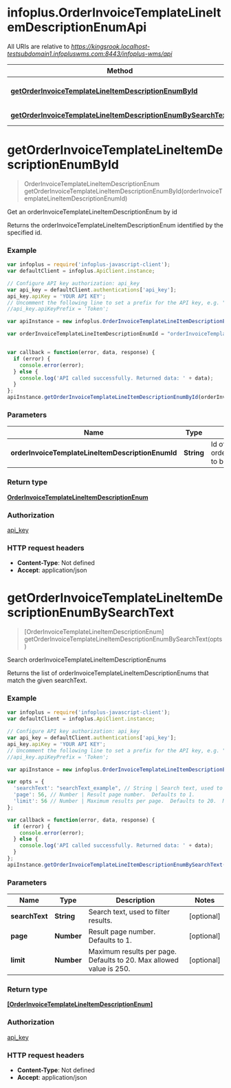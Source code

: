 # infoplus.OrderInvoiceTemplateLineItemDescriptionEnumApi

All URIs are relative to *https://kingsrook.localhost-testsubdomain1.infopluswms.com:8443/infoplus-wms/api*

Method | HTTP request | Description
------------- | ------------- | -------------
[**getOrderInvoiceTemplateLineItemDescriptionEnumById**](OrderInvoiceTemplateLineItemDescriptionEnumApi.md#getOrderInvoiceTemplateLineItemDescriptionEnumById) | **GET** /v3.0/orderInvoiceTemplateLineItemDescriptionEnum/{orderInvoiceTemplateLineItemDescriptionEnumId} | Get an orderInvoiceTemplateLineItemDescriptionEnum by id
[**getOrderInvoiceTemplateLineItemDescriptionEnumBySearchText**](OrderInvoiceTemplateLineItemDescriptionEnumApi.md#getOrderInvoiceTemplateLineItemDescriptionEnumBySearchText) | **GET** /v3.0/orderInvoiceTemplateLineItemDescriptionEnum/search | Search orderInvoiceTemplateLineItemDescriptionEnums


<a name="getOrderInvoiceTemplateLineItemDescriptionEnumById"></a>
# **getOrderInvoiceTemplateLineItemDescriptionEnumById**
> OrderInvoiceTemplateLineItemDescriptionEnum getOrderInvoiceTemplateLineItemDescriptionEnumById(orderInvoiceTemplateLineItemDescriptionEnumId)

Get an orderInvoiceTemplateLineItemDescriptionEnum by id

Returns the orderInvoiceTemplateLineItemDescriptionEnum identified by the specified id.

### Example
```javascript
var infoplus = require('infoplus-javascript-client');
var defaultClient = infoplus.ApiClient.instance;

// Configure API key authorization: api_key
var api_key = defaultClient.authentications['api_key'];
api_key.apiKey = 'YOUR API KEY';
// Uncomment the following line to set a prefix for the API key, e.g. "Token" (defaults to null)
//api_key.apiKeyPrefix = 'Token';

var apiInstance = new infoplus.OrderInvoiceTemplateLineItemDescriptionEnumApi();

var orderInvoiceTemplateLineItemDescriptionEnumId = "orderInvoiceTemplateLineItemDescriptionEnumId_example"; // String | Id of orderInvoiceTemplateLineItemDescriptionEnum to be returned.


var callback = function(error, data, response) {
  if (error) {
    console.error(error);
  } else {
    console.log('API called successfully. Returned data: ' + data);
  }
};
apiInstance.getOrderInvoiceTemplateLineItemDescriptionEnumById(orderInvoiceTemplateLineItemDescriptionEnumId, callback);
```

### Parameters

Name | Type | Description  | Notes
------------- | ------------- | ------------- | -------------
 **orderInvoiceTemplateLineItemDescriptionEnumId** | **String**| Id of orderInvoiceTemplateLineItemDescriptionEnum to be returned. | 

### Return type

[**OrderInvoiceTemplateLineItemDescriptionEnum**](OrderInvoiceTemplateLineItemDescriptionEnum.md)

### Authorization

[api_key](../README.md#api_key)

### HTTP request headers

 - **Content-Type**: Not defined
 - **Accept**: application/json

<a name="getOrderInvoiceTemplateLineItemDescriptionEnumBySearchText"></a>
# **getOrderInvoiceTemplateLineItemDescriptionEnumBySearchText**
> [OrderInvoiceTemplateLineItemDescriptionEnum] getOrderInvoiceTemplateLineItemDescriptionEnumBySearchText(opts)

Search orderInvoiceTemplateLineItemDescriptionEnums

Returns the list of orderInvoiceTemplateLineItemDescriptionEnums that match the given searchText.

### Example
```javascript
var infoplus = require('infoplus-javascript-client');
var defaultClient = infoplus.ApiClient.instance;

// Configure API key authorization: api_key
var api_key = defaultClient.authentications['api_key'];
api_key.apiKey = 'YOUR API KEY';
// Uncomment the following line to set a prefix for the API key, e.g. "Token" (defaults to null)
//api_key.apiKeyPrefix = 'Token';

var apiInstance = new infoplus.OrderInvoiceTemplateLineItemDescriptionEnumApi();

var opts = { 
  'searchText': "searchText_example", // String | Search text, used to filter results.
  'page': 56, // Number | Result page number.  Defaults to 1.
  'limit': 56 // Number | Maximum results per page.  Defaults to 20.  Max allowed value is 250.
};

var callback = function(error, data, response) {
  if (error) {
    console.error(error);
  } else {
    console.log('API called successfully. Returned data: ' + data);
  }
};
apiInstance.getOrderInvoiceTemplateLineItemDescriptionEnumBySearchText(opts, callback);
```

### Parameters

Name | Type | Description  | Notes
------------- | ------------- | ------------- | -------------
 **searchText** | **String**| Search text, used to filter results. | [optional] 
 **page** | **Number**| Result page number.  Defaults to 1. | [optional] 
 **limit** | **Number**| Maximum results per page.  Defaults to 20.  Max allowed value is 250. | [optional] 

### Return type

[**[OrderInvoiceTemplateLineItemDescriptionEnum]**](OrderInvoiceTemplateLineItemDescriptionEnum.md)

### Authorization

[api_key](../README.md#api_key)

### HTTP request headers

 - **Content-Type**: Not defined
 - **Accept**: application/json

